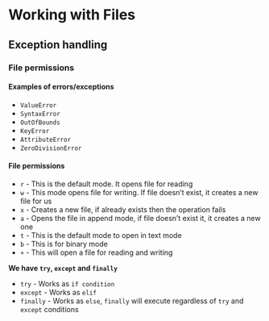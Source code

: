# Working with Files
## Exception handling
### File permissions
#### Examples of errors/exceptions
- `ValueError`
- `SyntaxError`
- `OutOfBounds`
- `KeyError`
- `AttributeError`
- `ZeroDivisionError`

#### File permissions
- `r` - This is the default mode. It opens file for reading
- `w` - This mode opens file for writing. If file doesn’t exist, it creates a new file for us
- `x` - Creates a new file, if already exists then the operation fails
- `a` - Opens the file in append mode, if file doesn’t exist it, it creates a new one
- `t` - This is the default mode to open in text mode
- `b` - This is for binary mode
- `+` - This will open a file for reading and writing

**We have `try`, `except` and `finally`**
- `try` - Works as `if condition`
- `except` - Works as `elif`
- `finally` - Works as `else`, `finally` will execute regardless of `try` and `except` conditions